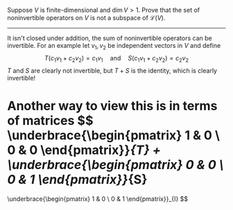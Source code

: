 Suppose $V$ is finite-dimensional and $\dim V > 1$. Prove that the set of noninvertible operators on $V$ is not a subspace of $\mathcal L(V)$.

---

It isn't closed under addition, the sum of noninvertible operators can be invertible. For an example let $v_1,v_2$  be independent vectors in $V$ and define
$$
T(c_1v_1 + c_2v_2) = c_1v_1 \quad\text{and}\quad S(c_1v_1 + c_2v_2) = c_2v_2
$$
$T$ and $S$ are clearly not invertible, but $T + S$ is the identity, which is clearly invertible!

Another way to view this is in terms of matrices
$$
\underbrace{\begin{pmatrix} 1 & 0 \\ 0 & 0 \end{pmatrix}}_{T}
+
\underbrace{\begin{pmatrix} 0 & 0 \\ 0 & 1 \end{pmatrix}}_{S}
= 
\underbrace{\begin{pmatrix} 1 & 0 \\ 0 & 1 \end{pmatrix}}_{I}
$$
